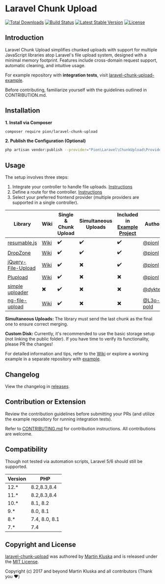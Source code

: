 # Laravel Chunk Upload

[![Total Downloads](https://poser.pugx.org/pion/laravel-chunk-upload/downloads?format=flat)](https://packagist.org/packages/pion/laravel-chunk-upload)
[![Build Status](https://github.com/pionl/laravel-chunk-upload/workflows/build/badge.svg)](https://github.com/pionl/laravel-chunk-upload/actions)
[![Latest Stable Version](https://poser.pugx.org/pion/laravel-chunk-upload/v/stable?format=flat)](https://packagist.org/packages/pion/laravel-chunk-upload)
[![License](https://poser.pugx.org/pion/laravel-chunk-upload/license)](https://packagist.org/packages/pion/laravel-chunk-upload)

## Introduction

Laravel Chunk Upload simplifies chunked uploads with support for multiple JavaScript libraries atop Laravel's file upload system, designed with a minimal memory footprint. Features include cross-domain request support, automatic cleaning, and intuitive usage.

For example repository with **integration tests**, visit [laravel-chunk-upload-example](https://github.com/pionl/laravel-chunk-upload-example).

Before contributing, familiarize yourself with the guidelines outlined in CONTRIBUTION.md.

## Installation

**1. Install via Composer**

```bash
composer require pion/laravel-chunk-upload
```

**2. Publish the Configuration (Optional)**

```bash
php artisan vendor:publish --provider="Pion\Laravel\ChunkUpload\Providers\ChunkUploadServiceProvider"
```

## Usage

The setup involves three steps:

1. Integrate your controller to handle file uploads. [Instructions](https://github.com/pionl/laravel-chunk-upload/wiki/controller)
2. Define a route for the controller. [Instructions](https://github.com/pionl/laravel-chunk-upload/wiki/routing)
3. Select your preferred frontend provider (multiple providers are supported in a single controller).

| Library | Wiki | Single & Chunk Upload | Simultaneous Uploads | Included in [Example Project](https://github.com/pionl/laravel-chunk-upload-example) | Author |
|---------|------|-----------------------|----------------------|--------------------------------------------------|--------|
| [resumable.js](https://github.com/23/resumable.js) | [Wiki](https://github.com/pionl/laravel-chunk-upload/wiki/resumable-js) | :heavy_check_mark: | :heavy_check_mark: | :heavy_check_mark: | [@pionl](https://github.com/pionl) |
| [DropZone](https://github.com/dropzone/dropzone) | [Wiki](https://github.com/pionl/laravel-chunk-upload/wiki/dropzone) | :heavy_check_mark: | :heavy_check_mark: | :heavy_check_mark: | [@pionl](https://github.com/pionl) |
| [jQuery-File-Upload](https://github.com/blueimp/jQuery-File-Upload) | [Wiki](https://github.com/pionl/laravel-chunk-upload/wiki/jquery-file-upload)  | :heavy_check_mark: | :heavy_multiplication_x: | :heavy_check_mark: | [@pionl](https://github.com/pionl) |
| [Plupload](https://github.com/moxiecode/plupload) | [Wiki](https://github.com/pionl/laravel-chunk-upload/wiki/plupload) | :heavy_check_mark: | :heavy_multiplication_x: | :heavy_multiplication_x: | [@pionl](https://github.com/pionl) |
| [simple uploader](https://github.com/simple-uploader) | :heavy_multiplication_x: | :heavy_check_mark: | :heavy_multiplication_x: | :heavy_multiplication_x: | [@dyktek](https://github.com/dyktek) |
| [ng-file-upload](https://github.com/danialfarid/ng-file-upload) | [Wiki](https://github.com/pionl/laravel-chunk-upload/wiki/ng-file-upload) | :heavy_check_mark: | :heavy_multiplication_x: | :heavy_multiplication_x: | [@L3o-pold](https://github.com/L3o-pold) |

**Simultaneous Uploads:** The library must send the last chunk as the final one to ensure correct merging.

**Custom Disk:** Currently, it's recommended to use the basic storage setup (not linking the public folder). If you have time to verify its functionality, please PR the changes!

For detailed information and tips, refer to the [Wiki](https://github.com/pionl/laravel-chunk-upload/wiki) or explore a working example in a separate repository with [example](https://github.com/pionl/laravel-chunk-upload-example).

## Changelog

View the changelog in [releases](https://github.com/pionl/laravel-chunk-upload/releases).

## Contribution or Extension

Review the contribution guidelines before submitting your PRs (and utilize the example repository for running integration tests).

Refer to [CONTRIBUTING.md](CONTRIBUTING.md) for contribution instructions. All contributions are welcome.

## Compatibility

Though not tested via automation scripts, Laravel 5/6 should still be supported.

| Version | PHP           |
|---------|---------------| 
| 12.*    | 8.2,8.3,8.4   |
| 11.*    | 8.2,8.3,8.4   |
| 10.*    | 8.1, 8.2      |
| 9.*     | 8.0, 8.1      |
| 8.*     | 7.4, 8.0, 8.1 |
| 7.*     | 7.4           |

## Copyright and License

[laravel-chunk-upload](https://github.com/pionl/laravel-chunk-upload) was authored by [Martin Kluska](http://kluska.cz) and is released under the [MIT License](LICENSE.md).

Copyright (c) 2017 and beyond Martin Kluska and all contributors (Thank you ❤️)

